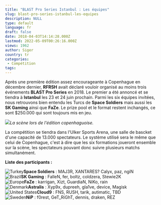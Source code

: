 ```yaml
---
title: "BLAST Pro Series Istanbul : Les équipes"
slug: blast-pro-series-istanbul-les-equipes
description: NULL
type: default
language: fr
draft: false
date: 2018-04-03T14:14:28.000Z
lastmod: 2022-05-09T00:26:16.000Z
views: 1962
author: Siger
country: tr
categories:
 - Compétition
tags:
---
```

Après une première édition assez encourageante à Copenhague en décembre dernier, **RFRSH** avait déclaré vouloir organisé au moins trois événements **BLAST Pro Series** en 2018\. Le premier a été annoncé et se tiendra à **Istanbul** les 23 et 24 juin prochain. Parmi les six équipes invitées, nous retrouvons bien entendu les Turcs de **Space Soldiers** mais aussi les **SK Gaming** ainsi que **FaZe**. Le prize pool et le format restent inchangés, ce sont $250.000 qui sont toujours mis en jeu.

![](https://flickshot-ue.s3.eu-west-2.amazonaws.com/flickshot/article/5abc159c21399/images/QZxcO44ZOyPPb08CyR1Fgu2df42Zz3erqJSG10Nc.jpeg)_La scène lors de l'édition copenhaguoise._

La compétition se tiendra dans l'Ulker Sports Arena, une salle de bascket d'une capacité de 13.000 spectateurs. Le système utilisé sera le même que celui de Copenhague, c'est à dire que les six formations joueront ensemble sur la scène, les spectateurs pouvant donc suivre plusieurs matchs simultanément.  
  
**Liste des participants :**

![Turkey](/images/countries/tr.svg)⁠**Space Soldiers** : MAJ3R, XANTARES? Calyx, paz, ngiN  
![Brazil](/images/countries/br.svg)⁠**SK Gaming** : FalleN, fer, boltz, coldzera, Stewie2K  
![Europe](/images/countries/eu.svg)⁠**FaZe** : karrigan, Xizt, GuardiaN, NiKo, rain  
![Denmark](/images/countries/dk.svg)⁠**Astralis** : Xyp9x, dupreeh, gla1ve, device, Magisk  
![United States](/images/countries/us.svg)⁠**Cloud9** : FNS, RUSH, tarik, autimatic, TBD  
![Sweden](/images/countries/se.svg)⁠**NiP** : f0rest, GeT\_RiGhT, dennis, draken, REZ
